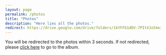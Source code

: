 ```yaml
---
layout: page
permalink: /photos
title: "Photos"
description: "Here lies all the photos."
redirect: https://drive.google.com/drive/folders/1kYFFG1dDV-7PItXJo54e3Enr2gFnviav?usp=sharing
---
```


You will be redirected to the photos within 3 seconds. If not redirected, please [click here](https://drive.google.com/drive/folders/1kYFFG1dDV-7PItXJo54e3Enr2gFnviav?usp=sharing) to go to the album.
